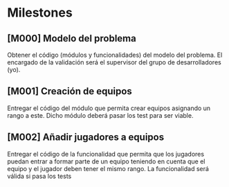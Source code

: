 # Milestones
## [M000] Modelo del problema
Obtener el código (módulos y funcionalidades) del modelo del problema. El encargado de la validación será el supervisor del grupo de desarrolladores (yo).

## [M001] Creación de equipos
Entregar el código del módulo que permita crear equipos asignando un rango a este. Dicho módulo deberá pasar los test para ser viable.

## [M002] Añadir jugadores a equipos
Entregar el código de la funcionalidad que permita que los jugadores puedan entrar a formar parte de un equipo teniendo en cuenta que el equipo y el jugador deben tener el mismo rango. La funcionalidad será válida si pasa los tests
